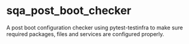 # sqa_post_boot_checker

A post boot configuration checker using pytest-testinfra to make sure required packages, files and services are configured properly.